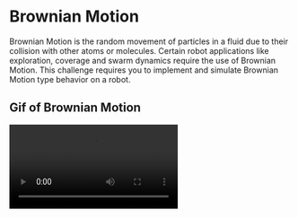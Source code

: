 ﻿# Brownian Motion

Brownian Motion is the random movement of particles in a fluid due to their collision with other atoms or molecules. Certain robot applications like exploration, coverage and swarm dynamics require the use of Brownian Motion. This challenge requires you to implement and simulate Brownian Motion type behavior on a robot.

## Gif of Brownian Motion

![](https://github.com/MihirGore23/JDERobot/blob/main/Tasks/Python/assets/Python%20Video.mp4)
